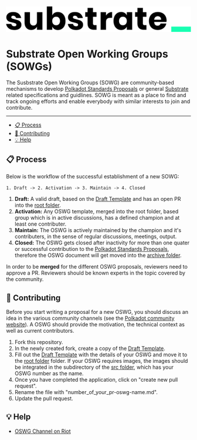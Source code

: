 ![Substrate Logo](./src/substrate_logo.png)

# Substrate Open Working Groups (SOWGs)


The Susbstrate Open Working Groups (SOWG) are community-based mechanisms to develop [Polkadot Standards Proposals](https://github.com/w3f/PSPs) or general [Substrate](https://github.com/paritytech/substrate) related specifications and guidlines.
SOWG is meant as a place to find and track ongoing efforts and enable everybody with similar interests to join and contribute.

---

- [:clipboard: Process](#clipboard-process)
- [:pencil: Contributing](#pencil-contributing)
- [:bulb: Help](#bulb-help)

## :clipboard: Process  

Below is the workflow of the successful establishment of a new SOWG:
```
1. Draft -> 2. Activation -> 3. Maintain -> 4. Closed
```
1. **Draft:** A valid draft, based on the [Draft Template](./drafts/sowg-template.md) and has an open PR into the [root folder](/). 
2. **Activation:** Any OSWG template, merged into the root folder, based group which is in active discussions, has a defined champion and at least one contributer.
4. **Maintain:** The OSWG is actively maintained by the champion and it's contributers, in the sense of regular discussions, meetings, output.
4. **Closed:** The OSWG gets closed after inactivity for more than one quater or successful contribution to the [Polkadot Standards Proposals](https://github.com/w3f/PSPs), therefore the OSWG document will get moved into the [archive folder](/archive/).

In order to be **merged** for the different OSWG proposals, reviewers need to approve a PR. Reviewers should be known experts in the topic covered by the community. 

## :pencil: Contributing

Before you start writing a proposal for a new OSWG, you should discuss an idea in the various community channels (see the [Polkadot community website](https://polkadot.network/community/)). A OSWG should provide the motivation, the technical context as well as current contributors. 

1. Fork this repository.
2. In the newly created fork, create a copy of the [Draft Template](./drafts/sowg-template.md).
3. Fill out the [Draft Template](./drafts/sowg-template.md) with the details of your OSWG and move it to the [root folder](./) folder. If your OSWG requires images, the images should be integrated in the subdirectory of the [src folder](/src/), which has your OSWG number as the name.
4. Once you have completed the application, click on "create new pull request".
5. Rename the file with "number_of_your_pr-oswg-name.md".
6. Update the pull request. 

## :bulb: Help

* [OSWG Channel on Riot](https://app.element.io/app)
